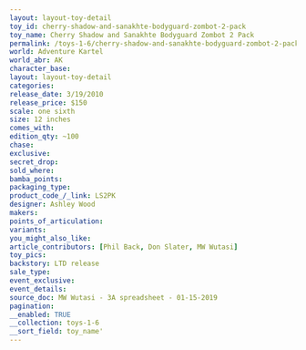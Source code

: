 ```yaml
---
layout: layout-toy-detail 
toy_id: cherry-shadow-and-sanakhte-bodyguard-zombot-2-pack
toy_name: Cherry Shadow and Sanakhte Bodyguard Zombot 2 Pack
permalink: /toys-1-6/cherry-shadow-and-sanakhte-bodyguard-zombot-2-pack.html
world: Adventure Kartel
world_abr: AK
character_base: 
layout: layout-toy-detail
categories: 
release_date: 3/19/2010
release_price: $150 
scale: one sixth
size: 12 inches
comes_with: 
edition_qty: ~100
chase: 
exclusive: 
secret_drop: 
sold_where: 
bamba_points: 
packaging_type: 
product_code_/_link: LS2PK
designer: Ashley Wood
makers: 
points_of_articulation: 
variants: 
you_might_also_like: 
article_contributors: [Phil Back, Don Slater, MW Wutasi]
toy_pics: 
backstory: LTD release
sale_type: 
event_exclusive: 
event_details: 
source_doc: MW Wutasi - 3A spreadsheet - 01-15-2019
pagination: 
__enabled: TRUE
__collection: toys-1-6
__sort_field: toy_name'
---
```

